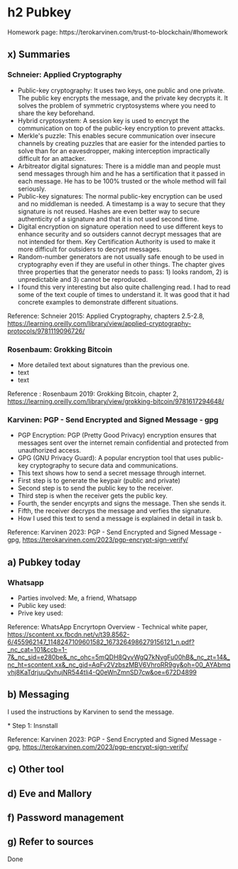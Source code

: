 # h2 Pubkey
<p>Homework page: https://terokarvinen.com/trust-to-blockchain/#homework</p>

## x) Summaries
### Schneier: Applied Cryptography
* Public-key cryptography: It uses two keys, one public and one private. The public key encrypts the message, and the private key decrypts it. It solves the problem of symmetric cryptosystems where you need to share the key beforehand.
* Hybrid cryptosystem: A session key is used to encrypt the communication on top of the public-key encryption to prevent attacks.
* Merkle's puzzle: This enables secure communication over insecure channels by creating puzzles that are easier for the intended parties to solve than for an eavesdropper, making interception impractically difficult for an attacker.
* Arbitreator digital signatures: There is a middle man and people must send messages through him and he has a sertification that it passed in each message. He has to be 100% trusted or the whole method will fail seriously.
* Public-key signatures: The normal public-key encryption can be used and no middleman is needed. A timestamp is a way to secure that they signature is not reused. Hashes are even better way to secure authenticity of a signature and that it is not used second time.
* Digital encryption on signature operation need to use different keys to enhance security and so outsiders cannot decrypt messages that are not intended for them. Key Certification Authority is used to make it more difficult for outsiders to decrypt messages.
* Random-number generators are not usually safe enough to be used in cryptography even if they are useful in other things. The chapter gives three properties that the generator needs to pass: 1) looks random, 2) is unpredictable and 3) cannot be reproduced.
* I found this very interesting but also quite challenging read. I had to read some of the text couple of times to understand it. It was good that it had concrete examples to demonstrate different situations.

Reference: Schneier 2015: Applied Cryptography, chapters 2.5-2.8, https://learning.oreilly.com/library/view/applied-cryptography-protocols/9781119096726/

### Rosenbaum: Grokking Bitcoin
* More detailed text about signatures than the previous one.
* text
* text

Reference : Rosenbaum 2019: Grokking Bitcoin, chapter 2, https://learning.oreilly.com/library/view/grokking-bitcoin/9781617294648/

### Karvinen: PGP - Send Encrypted and Signed Message - gpg
* PGP Encryption: PGP (Pretty Good Privacy) encryption ensures that messages sent over the internet remain confidential and protected from unauthorized access.
* GPG (GNU Privacy Guard): A popular encryption tool that uses public-key cryptography to secure data and communications.
* This text shows how to send a secret message through internet.
* First step is to generate the keypair (public and private)
* Second step is to send the public key to the receiver.
* Third step is when the receiver gets the public key.
* Fourth, the sender encyrpts and signs the message. Then she sends it.
* Fifth, the receiver decryps the message and verfies the signature.
* How I used this text to send a message is explained in detail in task b.

Reference: Karvinen 2023: PGP - Send Encrypted and Signed Message - gpg, https://terokarvinen.com/2023/pgp-encrypt-sign-verify/

## a) Pubkey today  
### Whatsapp
* Parties involved: Me, a friend, Whatsapp
* Public key used: 
* Prive key used: 

Reference: WhatsApp Encryrtopn Overview - Technical white paper, https://scontent.xx.fbcdn.net/v/t39.8562-6/455962147_1148247109601582_1673264986279156121_n.pdf?_nc_cat=101&ccb=1-7&_nc_sid=e280be&_nc_ohc=5mQDH8QyvWgQ7kNvgFu00hB&_nc_zt=14&_nc_ht=scontent.xx&_nc_gid=AqFv2VzbszMBV6VhroRR9gy&oh=00_AYAbmqvhj8KaTdrjuuQvhujNR544tli4-Q0eWnZmnSD7cw&oe=672D4899

## b) Messaging
<p>I used the instructions by Karvinen to send the message.</p>
* Step 1: Insnstall

Reference: Karvinen 2023: PGP - Send Encrypted and Signed Message - gpg, https://terokarvinen.com/2023/pgp-encrypt-sign-verify/

## c) Other tool

## d) Eve and Mallory

## f) Password management

## g) Refer to sources
<p>Done</p>


